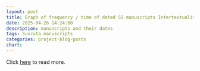 ```yaml
---
layout: post
title: Graph of frequency / time of dated SS manuscripts Intertextuality and the Methods of Diagnosis
date: 2025-04-26 14:24:00
description: manuscripts and their dates
tags: Suśruta manuscripts 
categories: project-blog-posts
chart:
---
```


Click [here](https://sushrutaproject.org/2025/04/26/graph-of-frequency-time-of-dated-ss-manuscripts/) to read more.